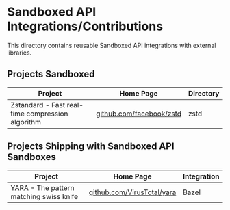# Sandboxed API Integrations/Contributions

This directory contains reusable Sandboxed API integrations with external
libraries.

## Projects Sandboxed

Project                                          | Home Page                                                        | Directory
------------------------------------------------ | ---------------------------------------------------------------- | -----------
Zstandard - Fast real-time compression algorithm | [github.com/facebook/zstd](https://github.com/facebook/zstd)     | zstd

## Projects Shipping with Sandboxed API Sandboxes

Project                                          | Home Page                                                        | Integration
------------------------------------------------ | ---------------------------------------------------------------- | -----------
YARA - The pattern matching swiss knife          | [github.com/VirusTotal/yara](https://github.com/VirusTotal/yara) | Bazel


